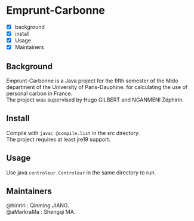 # Emprunt-Carbonne

* [x] background
* [x] install
* [x] Usage
* [X] Maintainers

## Background
Emprunt-Carbonne is a Java project for the fifth semester of the Mido department of the University of Paris-Dauphine.
for calculating the use of personal carbon in France.  
The project was supervised by Hugo GILBERT and NGANMENI Zéphirin.
## Install
Compile with ```javac @compile.list``` in the src directory.  
The project requires at least jre19 support.
## Usage
Use java ```controleur.Controleur``` in the same directory to run.
## Maintainers
@hiririri : Qinming JIANG.  
@aMarkraMa : Shengqi MA.
